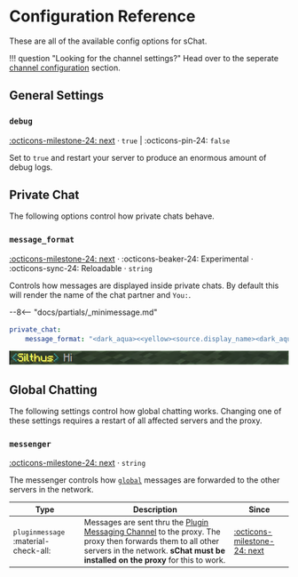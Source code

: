 # Configuration Reference

These are all of the available config options for sChat.

!!! question "Looking for the channel settings?"
    Head over to the seperate [channel configuration][channels] section.

## General Settings

### `debug`

[:octicons-milestone-24: next][next] · `true` | :octicons-pin-24: `false`

Set to `true` and restart your server to produce an enormous amount of debug logs.

## Private Chat

The following options control how private chats behave.

### `message_format`

[:octicons-milestone-24: next][next] · :octicons-beaker-24: Experimental · :octicons-sync-24: Reloadable · `string`

Controls how messages are displayed inside private chats. By default this will render the name of the chat partner and `You:`.

--8<-- "docs/partials/_minimessage.md"

```yaml title="Example"
private_chat:
    message_format: "<dark_aqua><<yellow><source.display_name><dark_aqua>> <gray><text>"
```

[![Private Chat Message Format](images/private_chat-message_format.png)](https://webui.adventure.kyori.net/?mode=chat_closed&input=%3Cdark_aqua%3E%3C%3Cyellow%3E%3Csource.display_name%3E%3Cdark_aqua%3E%3E%20%3Cgray%3E%3Ctext%3E&bg=grass&st=%7B%22channel.name%22%3A%22Global%22%2C%22text%22%3A%22Hi%22%2C%22channel.key%22%3A%22global%22%2C%22source.name%22%3A%22Silthus%22%2C%22source.display_name%22%3A%22Silthus%22%7D)

## Global Chatting

The following settings control how global chatting works. Changing one of these settings requires a restart of all affected servers and the proxy.

### `messenger`

[:octicons-milestone-24: next][next] · `string`

The messenger controls how [`global`][channels] messages are forwarded to the other servers in the network.

| Type | Description | Since |
| ---- | ----------- | ----- |
| `pluginmessage` :material-check-all: | Messages are sent thru the [Plugin Messaging Channel][pluginmessage] to the proxy. The proxy then forwards them to all other servers in the network. **sChat must be installed on the proxy** for this to work. | [:octicons-milestone-24: next][next] |

[channels]: channels.md
[minimessage]: minimessage.md
[next]: https://github.com/sVoxelDev/sChat/releases/latest
[pluginmessage]: https://www.spigotmc.org/wiki/bukkit-bungee-plugin-messaging-channel/
